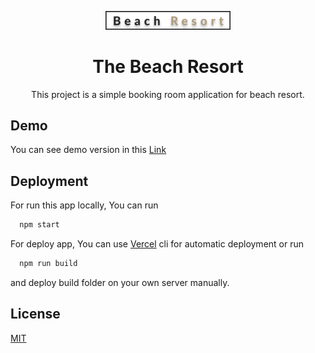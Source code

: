 <p align="center">

<img width="200" src="https://github.com/moienian/beach-resort/blob/master/src/images/logo.svg">

<h1 align="center">The Beach Resort</h1>

<p align="center">This project is a simple booking room application for beach resort.</p>

</p>

## Demo

You can see demo version in this [Link](https://mybeachresort.netlify.app/)

## Deployment

For run this app locally, You can run

```bash
  npm start

```

For deploy app, You can use [Vercel](https://vercel.com/docs) cli for automatic deployment or run

```bash
  npm run build

```

and deploy build folder on your own server manually.

## License

[MIT](https://choosealicense.com/licenses/mit/)
